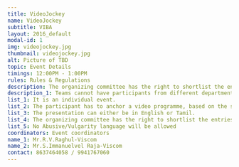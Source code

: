 ```yaml
---
title: VideoJockey
name: VideoJockey
subtitle: VIBA
layout: 2016_default
modal-id: 1
img: videojockey.jpg
thumbnail: videojockey.jpg
alt: Picture of TBD
topic: Event Details
timings: 12:00PM - 1:00PM
rules: Rules & Regulations
description: The organizing committee has the right to shortlist the entries, if the entries are too many.
description_1: Teams cannot have participants from different departments.
list_1: It is an individual event.
list_2: The participant has to anchor a video programme, based on the spot topic. 
list_3: The presentation can either be in English or Tamil.
list_4: The organizing committee has the right to shortlist the entries, if the entries are too many.
list_5: No Abusive/Vulgarity language will be allowed
coordinators: Event coordinators
name_1: Mr.R.V.Raghul-Viscom
name_2: Mr.S.Immanuelvel Raja-Viscom
contact: 8637464058 / 9941767060
---
```

